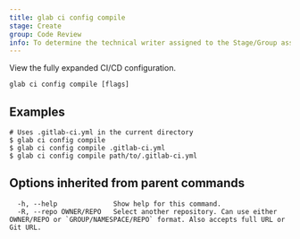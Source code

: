 ```yaml
---
title: glab ci config compile
stage: Create
group: Code Review
info: To determine the technical writer assigned to the Stage/Group associated with this page, see https://about.gitlab.com/handbook/product/ux/technical-writing/#assignments
---
```


<!--
This documentation is auto generated by a script.
Please do not edit this file directly. Run `make gen-docs` instead.
-->

View the fully expanded CI/CD configuration.

```plaintext
glab ci config compile [flags]
```

## Examples

```console
# Uses .gitlab-ci.yml in the current directory
$ glab ci config compile
$ glab ci config compile .gitlab-ci.yml
$ glab ci config compile path/to/.gitlab-ci.yml

```

## Options inherited from parent commands

```plaintext
  -h, --help              Show help for this command.
  -R, --repo OWNER/REPO   Select another repository. Can use either OWNER/REPO or `GROUP/NAMESPACE/REPO` format. Also accepts full URL or Git URL.
```
